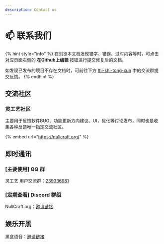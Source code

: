 ```yaml
---
description: Contact us
---
```


# 📫 联系我们

{% hint style="info" %}
在浏览本文档发现错字、错误、过时内容等时，可点击对应页面右侧的 **在Github上编辑** 按钮进行提交修复后的文档。

如发现已发布的项目不存在文档时，可前往下方 [#ji-shi-tong-xun](contact.md#ji-shi-tong-xun "mention") 中的交流群提交反馈。
{% endhint %}

## 交流社区

### 灵工艺社区

主要用于反馈软件BUG、功能更新方向建议、UI，优化等讨论发布，同时也是收集各种反馈唯一指定交流社区。

{% embed url="https://nullcraft.org/" %}

## 即时通讯

### \[主要使用] QQ 群

灵工艺 用户交流群：[239336981](https://jq.qq.com/?\_wv=1027\&k=rxTaDIo1)

### \[定期查看] Discord 群组

NullCraft.org：[邀请链接](https://discord.gg/WqnxgG6)

## 娱乐开黑

黑盒语音：[邀请链接](https://chat.xiaoheihe.cn/in7vra)

